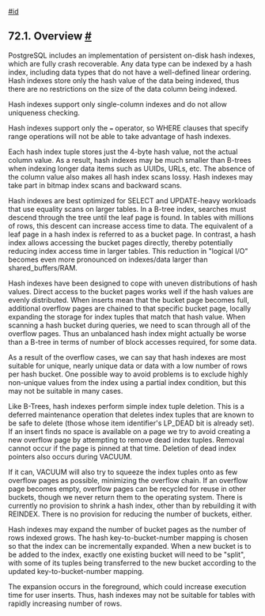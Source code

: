[#id](#HASH-INTRO)

## 72.1. Overview [#](#HASH-INTRO)

PostgreSQL includes an implementation of persistent on-disk hash indexes, which are fully crash recoverable. Any data type can be indexed by a hash index, including data types that do not have a well-defined linear ordering. Hash indexes store only the hash value of the data being indexed, thus there are no restrictions on the size of the data column being indexed.

Hash indexes support only single-column indexes and do not allow uniqueness checking.

Hash indexes support only the `=` operator, so WHERE clauses that specify range operations will not be able to take advantage of hash indexes.

Each hash index tuple stores just the 4-byte hash value, not the actual column value. As a result, hash indexes may be much smaller than B-trees when indexing longer data items such as UUIDs, URLs, etc. The absence of the column value also makes all hash index scans lossy. Hash indexes may take part in bitmap index scans and backward scans.

Hash indexes are best optimized for SELECT and UPDATE-heavy workloads that use equality scans on larger tables. In a B-tree index, searches must descend through the tree until the leaf page is found. In tables with millions of rows, this descent can increase access time to data. The equivalent of a leaf page in a hash index is referred to as a bucket page. In contrast, a hash index allows accessing the bucket pages directly, thereby potentially reducing index access time in larger tables. This reduction in "logical I/O" becomes even more pronounced on indexes/data larger than shared_buffers/RAM.

Hash indexes have been designed to cope with uneven distributions of hash values. Direct access to the bucket pages works well if the hash values are evenly distributed. When inserts mean that the bucket page becomes full, additional overflow pages are chained to that specific bucket page, locally expanding the storage for index tuples that match that hash value. When scanning a hash bucket during queries, we need to scan through all of the overflow pages. Thus an unbalanced hash index might actually be worse than a B-tree in terms of number of block accesses required, for some data.

As a result of the overflow cases, we can say that hash indexes are most suitable for unique, nearly unique data or data with a low number of rows per hash bucket. One possible way to avoid problems is to exclude highly non-unique values from the index using a partial index condition, but this may not be suitable in many cases.

Like B-Trees, hash indexes perform simple index tuple deletion. This is a deferred maintenance operation that deletes index tuples that are known to be safe to delete (those whose item identifier's LP_DEAD bit is already set). If an insert finds no space is available on a page we try to avoid creating a new overflow page by attempting to remove dead index tuples. Removal cannot occur if the page is pinned at that time. Deletion of dead index pointers also occurs during VACUUM.

If it can, VACUUM will also try to squeeze the index tuples onto as few overflow pages as possible, minimizing the overflow chain. If an overflow page becomes empty, overflow pages can be recycled for reuse in other buckets, though we never return them to the operating system. There is currently no provision to shrink a hash index, other than by rebuilding it with REINDEX. There is no provision for reducing the number of buckets, either.

Hash indexes may expand the number of bucket pages as the number of rows indexed grows. The hash key-to-bucket-number mapping is chosen so that the index can be incrementally expanded. When a new bucket is to be added to the index, exactly one existing bucket will need to be "split", with some of its tuples being transferred to the new bucket according to the updated key-to-bucket-number mapping.

The expansion occurs in the foreground, which could increase execution time for user inserts. Thus, hash indexes may not be suitable for tables with rapidly increasing number of rows.
